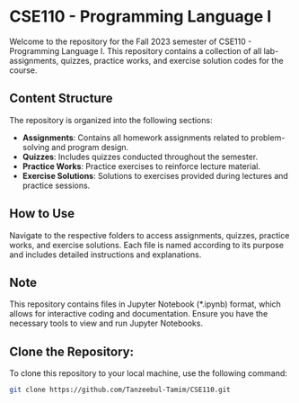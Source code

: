 # CSE110 - Programming Language I

Welcome to the repository for the Fall 2023 semester of CSE110 - Programming Language I. This repository contains a collection of all lab-assignments, quizzes, practice works, and exercise solution codes for the course.

## Content Structure

The repository is organized into the following sections:

- **Assignments**: Contains all homework assignments related to problem-solving and program design.
- **Quizzes**: Includes quizzes conducted throughout the semester.
- **Practice Works**: Practice exercises to reinforce lecture material.
- **Exercise Solutions**: Solutions to exercises provided during lectures and practice sessions.

## How to Use

Navigate to the respective folders to access assignments, quizzes, practice works, and exercise solutions. Each file is named according to its purpose and includes detailed instructions and explanations.

## Note

This repository contains files in Jupyter Notebook (*.ipynb) format, which allows for interactive coding and documentation. Ensure you have the necessary tools to view and run Jupyter Notebooks.

## Clone the Repository:

To clone this repository to your local machine, use the following command:

```sh
git clone https://github.com/Tanzeebul-Tamim/CSE110.git
```
